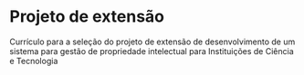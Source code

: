 # Projeto de extensão

 Currículo para a seleção do projeto de extensão de desenvolvimento de um sistema para gestão de propriedade intelectual para Instituições de Ciência e Tecnologia

